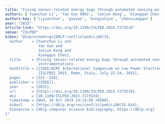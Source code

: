 ```yaml
---
title: "Fixing sensor-related energy bugs through automated sensing policy instrumentation"
authors: ['Yuanchun Li', 'Yao Guo 0001', 'Junjun Kong', 'Xiangqun Chen']
authors-key: ['liyuanchun', 'guoyao', 'kongjunjun', 'chenxiangqun']
year: "2015"
article-link: "https://doi.org/10.1109/ISLPED.2015.7273534"
venue: "ISLPED"
bibex: "@inproceedings{DBLP:conf/islped/LiGKC15,
  author    = {Yuanchun Li and
               Yao Guo and
               Junjun Kong and
               Xiangqun Chen},
  title     = {Fixing sensor-related energy bugs through automated sensing policy
               instrumentation},
  booktitle = {{IEEE/ACM} International Symposium on Low Power Electronics and Design,
               {ISLPED} 2015, Rome, Italy, July 22-24, 2015},
  pages     = {321--326},
  publisher = {{IEEE}},
  year      = {2015},
  url       = {https://doi.org/10.1109/ISLPED.2015.7273534},
  doi       = {10.1109/ISLPED.2015.7273534},
  timestamp = {Wed, 16 Oct 2019 14:14:56 +0200},
  biburl    = {https://dblp.org/rec/conf/islped/LiGKC15.bib},
  bibsource = {dblp computer science bibliography, https://dblp.org}
}"
---
```

